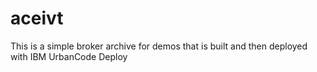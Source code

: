 # aceivt

This is a simple broker archive for demos that is built and then deployed with IBM UrbanCode Deploy

